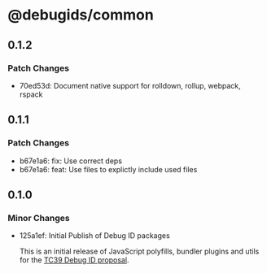 # @debugids/common

## 0.1.2

### Patch Changes

- 70ed53d: Document native support for rolldown, rollup, webpack, rspack

## 0.1.1

### Patch Changes

- b67e1a6: fix: Use correct deps
- b67e1a6: feat: Use files to explictly include used files

## 0.1.0

### Minor Changes

- 125a1ef: Initial Publish of Debug ID packages

  This is an initial release of JavaScript polyfills, bundler plugins and utils
  for the [TC39 Debug ID
  proposal](https://github.com/tc39/source-map/blob/main/proposals/debug-id.md).
